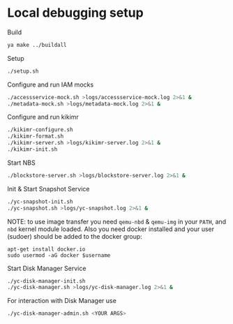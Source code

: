 # Local debugging setup

Build
```bash
ya make ../buildall
```

Setup
```bash
./setup.sh
```

Configure and run IAM mocks
```bash
./accessservice-mock.sh >logs/accessservice-mock.log 2>&1 &
./metadata-mock.sh >logs/metadata-mock.log 2>&1 &
```

Configure and run kikimr
```bash
./kikimr-configure.sh
./kikimr-format.sh
./kikimr-server.sh >logs/kikimr-server.log 2>&1 &
./kikimr-init.sh
```

Start NBS
```bash
./blockstore-server.sh >logs/blockstore-server.log 2>&1 &
```

Init & Start Snapshot Service
```bash
./yc-snapshot-init.sh
./yc-snapshot.sh >logs/yc-snapshot.log 2>&1 &
```
NOTE: to use image transfer you need `qemu-nbd` & `qemu-img` in your `PATH`,
and `nbd` kernel module loaded.
Also you need docker installed and your user (sudoer) should be added to the docker group:
```
apt-get install docker.io
sudo usermod -aG docker $username
```

Start Disk Manager Service
```bash
./yc-disk-manager-init.sh
./yc-disk-manager.sh >logs/yc-disk-manager.log 2>&1 &
```

For interaction with Disk Manager use
```bash
./yc-disk-manager-admin.sh <YOUR ARGS>
```
